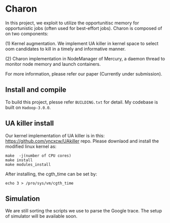 # Charon

In this project, we exploit to utilize the opportunitisc memory for opportunistic jobs (often used for best-effort jobs).
Charon is composed of on two components:

(1) Kernel augmentation. We implement UA killer in kernel space to select oom candidates to kill in a timely and informative manner.

(2) Charon implementation in NodeManager of Mercury, a daemon thread to monitor node memory and launch containers.

For more information, please refer our paper (Currently under submission).

## Install and compile
To build this project, plesse refer `BUILDING.txt` for detail. My codebase is built on `Hadoop-3.0.0`. 

## UA killer install
Our kernel implementation of UA killer is in this: https://github.com/yncxcw/UAkiller repo. Please downlaod and install 
the modified linux kernel as:
```
make  -j(number of CPU cores)
make install
make modules_install
```
After installing, the cgth\_time can be set by:
```
echo 3 > /pro/sys/vm/cgth_time
```
## Simulation
We are still sorting the scripts we use to parse the Google trace. The setup of simulator will be available soon.

